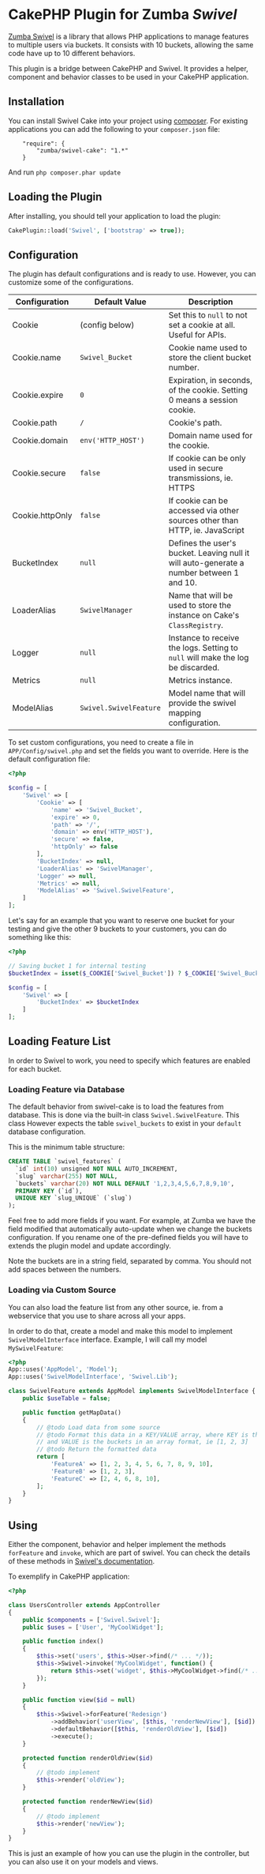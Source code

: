 # CakePHP Plugin for Zumba ***Swivel***

[Zumba Swivel](https://github.com/zumba/swivel) is a library that allows PHP applications to
manage features to multiple users via buckets. It consists with 10 buckets, allowing the same
code have up to 10 different behaviors.

This plugin is a bridge between CakePHP and Swivel. It provides a helper, component and
behavior classes to be used in your CakePHP application.

## Installation

You can install Swivel Cake into your project using [composer](http://getcomposer.org).
For existing applications you can add the following to your `composer.json` file:

```
    "require": {
        "zumba/swivel-cake": "1.*"
    }
```

And run `php composer.phar update`

## Loading the Plugin

After installing, you should tell your application to load the plugin:

```php
CakePlugin::load('Swivel', ['bootstrap' => true]);
```

## Configuration

The plugin has default configurations and is ready to use. However, you can customize
some of the configurations.

| Configuration | Default Value | Description |
| ------------- | ------------- | ----------- |
| Cookie        | (config below) | Set this to `null` to not set a cookie at all. Useful for APIs. |
| Cookie.name   | `Swivel_Bucket` | Cookie name used to store the client bucket number. |
| Cookie.expire | `0` | Expiration, in seconds, of the cookie. Setting 0 means a session cookie. |
| Cookie.path | `/` | Cookie's path. |
| Cookie.domain | `env('HTTP_HOST')` | Domain name used for the cookie. |
| Cookie.secure | `false` | If cookie can be only used in secure transmissions, ie. HTTPS |
| Cookie.httpOnly | `false` | If cookie can be accessed via other sources other than HTTP, ie. JavaScript |
| BucketIndex | `null` | Defines the user's bucket. Leaving null it will auto-generate a number between 1 and 10. |
| LoaderAlias | `SwivelManager` | Name that will be used to store the instance on Cake's `ClassRegistry`. |
| Logger | `null` | Instance to receive the logs. Setting to `null` will make the log be discarded. |
| Metrics | `null` | Metrics instance. |
| ModelAlias | `Swivel.SwivelFeature` | Model name that will provide the swivel mapping configuration. |

To set custom configurations, you need to create a file in `APP/Config/swivel.php` and set the fields you
want to override. Here is the default configuration file:

```php
<?php

$config = [
	'Swivel' => [
		'Cookie' => [
			'name' => 'Swivel_Bucket',
			'expire' => 0,
			'path' => '/',
			'domain' => env('HTTP_HOST'),
			'secure' => false,
			'httpOnly' => false
		],
		'BucketIndex' => null,
		'LoaderAlias' => 'SwivelManager',
		'Logger' => null,
		'Metrics' => null,
		'ModelAlias' => 'Swivel.SwivelFeature',
	]
];
```

Let's say for an example that you want to reserve one bucket for your testing and give the other 9
buckets to your customers, you can do something like this:
```php
<?php

// Saving bucket 1 for internal testing
$bucketIndex = isset($_COOKIE['Swivel_Bucket']) ? $_COOKIE['Swivel_Bucket'] : mt_rand(2, 10);

$config = [
    'Swivel' => [
        'BucketIndex' => $bucketIndex
    ]
];
```

## Loading Feature List

In order to Swivel to work, you need to specify which features are enabled for each bucket.

### Loading Feature via Database

The default behavior from swivel-cake is to load the features from database. This is done via
the built-in class `Swivel.SwivelFeature`. This class However expects the table `swivel_buckets`
to exist in your `default` database configuration.

This is the minimum table structure:
```sql
CREATE TABLE `swivel_features` (
  `id` int(10) unsigned NOT NULL AUTO_INCREMENT,
  `slug` varchar(255) NOT NULL,
  `buckets` varchar(20) NOT NULL DEFAULT '1,2,3,4,5,6,7,8,9,10',
  PRIMARY KEY (`id`),
  UNIQUE KEY `slug_UNIQUE` (`slug`)
);
```

Feel free to add more fields if you want. For example, at Zumba we have the field modified
that automatically auto-update when we change the buckets configuration. If you rename one
of the pre-defined fields you will have to extends the plugin model and update accordingly.

Note the buckets are in a string field, separated by comma. You should not add spaces between
the numbers.

### Loading via Custom Source

You can also load the feature list from any other source, ie. from a webservice that you
use to share across all your apps.

In order to do that, create a model and make this model to implement `SwivelModelInterface`
interface. Example, I will call my model `MySwivelFeature`:

```php
<?php
App::uses('AppModel', 'Model');
App::uses('SwivelModelInterface', 'Swivel.Lib');

class SwivelFeature extends AppModel implements SwivelModelInterface {
    public $useTable = false;

    public function getMapData()
    {
        // @todo Load data from some source
        // @todo Format this data in a KEY/VALUE array, where KEY is the feature
        // and VALUE is the buckets in an array format, ie [1, 2, 3]
        // @todo Return the formatted data
        return [
            'FeatureA' => [1, 2, 3, 4, 5, 6, 7, 8, 9, 10],
            'FeatureB' => [1, 2, 3],
            'FeatureC' => [2, 4, 6, 8, 10],
        ];
    }
}
```

## Using

Either the component, behavior and helper implement the methods `forFeature` and `invoke`,
which are part of swivel. You can check the details of these methods in
[Swivel's documentation](https://github.com/zumba/swivel#zumbaswivelmanager).

To exemplify in CakePHP application:

```php
<?php

class UsersController extends AppController
{
    public $components = ['Swivel.Swivel'];
    public $uses = ['User', 'MyCoolWidget'];

    public function index()
    {
        $this->set('users', $this->User->find(/* ... */));
        $this->Swivel->invoke('MyCoolWidget', function() {
            return $this->set('widget', $this->MyCoolWidget->find(/* ... */));
        });
    }

    public function view($id = null)
    {
        $this->Swivel->forFeature('Redesign')
            ->addBehavior('userView', [$this, 'renderNewView'], [$id])
            ->defaultBehavior([$this, 'renderOldView'], [$id])
            ->execute();
    }

    protected function renderOldView($id)
    {
        // @todo implement
        $this->render('oldView');
    }

    protected function renderNewView($id)
    {
        // @todo implement
        $this->render('newView');
    }
}
```

This is just an example of how you can use the plugin in the controller, but
you can also use it on your models and views.

